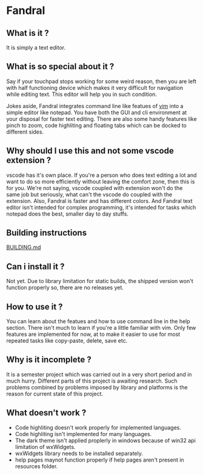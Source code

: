 # Fandral

## What is it ?
It is simply a text editor.

## What is so special about it ?
Say if your touchpad stops working for some weird reason, then you are left with half functioning device which makes it very difficult for navigation while editing text. This editor will help you in such condition.

Jokes aside, Fandral integrates command line like featues of [vim](https://www.vim.org/ "the ubiquitous text editor") into a simple editor like notepad. You have both the GUI and cli environment at your disposal for faster text editing. There are also some handy features like pinch to zoom, code highliting and floating tabs which can be docked to different sides.

## Why should I use this and not some vscode extension ?
vscode has it's own place. If you're a person who does text editing a lot and want to do so more efficiently without leaving the comfort zone, then this is for you. We're not saying, vscode coupled with extension won't do the same job but seriously, what can't the vscode do coupled with the extension. Also, Fandral is faster and has different colors.
And Fandral text editor isn't intended for complex programming, it's intended for tasks which notepad does the best, smaller day to day stuffs.

## Building instructions
[BUILDING.md](https://github.com/Ciper100/Fandral/blob/gitpod/BUILDING.md)

## Can i install it ?
Not yet. Due to library limitation for static builds, the shipped version won't function properly so, there are no releases yet.

## How to use it ?
You can learn about the featues and how to use command line in the help section. There isn't much to learn if you're a little familiar with vim. Only few features are implemented for now, at to make it easier to use for most repeated tasks like copy-paste, delete, save etc.

## Why is it incomplete ?
It is a semester project which was carried out in a very short period and in much hurry. Different parts of this project is awaiting research. Such problems combined by problems imposed by library and platforms is the reason for current state of this project. 


## What doesn't work ?
- Code highliting doesn't work properly for implemented languages.
- Code highliting isn't implemented for many languages.
- The dark theme isn't applied proplerly in windows because of win32 api limitation of wxWidgets.
- wxWidgets library needs to be installed separately.
- help pages maynot function properly if help pages aren't present in resources folder.
